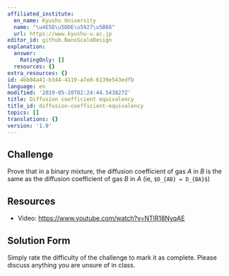 ```yaml
---
affiliated_institute:
  en_name: Kyushu University
  name: "\u4E5D\u5DDE\u5927\u5B66"
  url: https://www.kyushu-u.ac.jp
editor_id: github.NanoScaleDesign
explanation:
  answer:
    RatingOnly: []
  resources: {}
extra_resources: {}
id: 4bb04a41-b344-4119-a7e8-6139e543edfb
language: en
modified: '2019-05-28T02:24:44.543827Z'
title: Diffusion coefficient equivalency
title_id: diffusion-coefficient-equivalency
topics: []
translations: {}
version: '1.0'
---
```


## Challenge
Prove that in a binary mixture, the diffusion coefficient of gas *A* in *B* is the same as the diffusion coefficient of gas *B* in *A* (ie, `$D_{AB} = D_{BA}$`)

## Resources

- Video: https://www.youtube.com/watch?v=NTlR18NyqAE

## Solution Form
Simply rate the difficulty of the challenge to mark it as complete. Please discuss anything you are unsure of in class.
